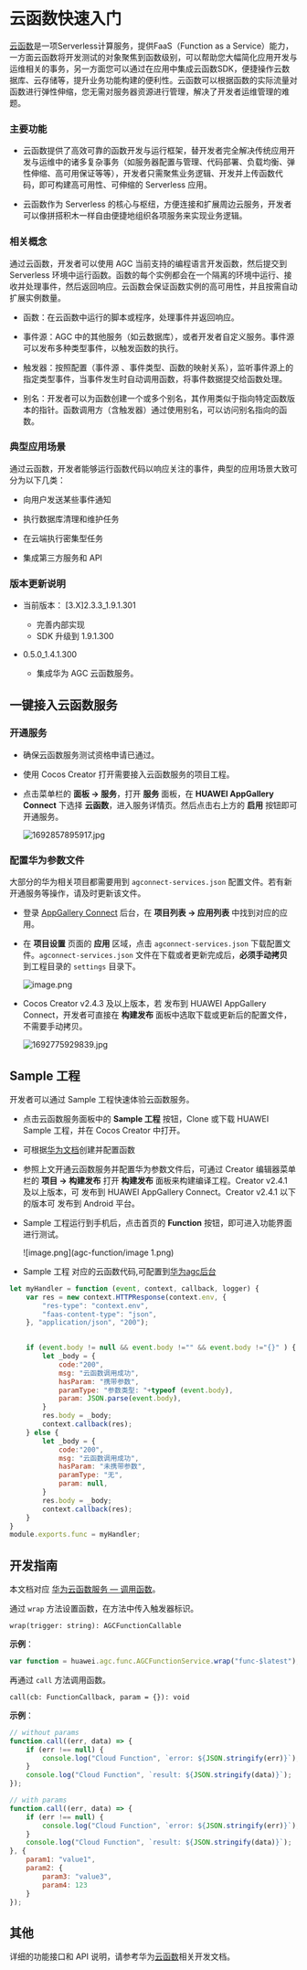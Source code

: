 # 云函数快速入门

[云函数](https://developer.huawei.com/consumer/cn/doc/development/AppGallery-connect-Guides/agc-cloudfunction-introduction-0000001059279544)是一项Serverless计算服务，提供FaaS（Function as a Service）能力，一方面云函数将开发测试的对象聚焦到函数级别，可以帮助您大幅简化应用开发与运维相关的事务，另一方面您可以通过在应用中集成云函数SDK，便捷操作云数据库、云存储等，提升业务功能构建的便利性。云函数可以根据函数的实际流量对函数进行弹性伸缩，您无需对服务器资源进行管理，解决了开发者运维管理的难题。

### 主要功能

- 云函数提供了高效可靠的函数开发与运行框架，替开发者完全解决传统应用开发与运维中的诸多复杂事务（如服务器配置与管理、代码部署、负载均衡、弹性伸缩、高可用保证等等），开发者只需聚焦业务逻辑、开发并上传函数代码，即可构建高可用性、可伸缩的 Serverless 应用。

- 云函数作为 Serverless 的核心与枢纽，方便连接和扩展周边云服务，开发者可以像拼搭积木一样自由便捷地组织各项服务来实现业务逻辑。

### 相关概念

通过云函数，开发者可以使用 AGC 当前支持的编程语言开发函数，然后提交到 Serverless 环境中运行函数。函数的每个实例都会在一个隔离的环境中运行、接收并处理事件，然后返回响应。云函数会保证函数实例的高可用性，并且按需自动扩展实例数量。

- 函数：在云函数中运行的脚本或程序，处理事件并返回响应。

- 事件源：AGC 中的其他服务（如云数据库），或者开发者自定义服务。事件源可以发布多种类型事件，以触发函数的执行。

- 触发器：按照配置（事件源 、事件类型、函数的映射关系），监听事件源上的指定类型事件，当事件发生时自动调用函数，将事件数据提交给函数处理。

- 别名：开发者可以为函数创建一个或多个别名，其作用类似于指向特定函数版本的指针。函数调用方（含触发器）通过使用别名，可以访问别名指向的函数。

### 典型应用场景

通过云函数，开发者能够运行函数代码以响应关注的事件，典型的应用场景大致可分为以下几类：

- 向用户发送某些事件通知

- 执行数据库清理和维护任务

- 在云端执行密集型任务

- 集成第三方服务和 API

### 版本更新说明

- 当前版本： [3.X]2.3.3_1.9.1.301

    - 完善内部实现
    - SDK 升级到 1.9.1.300

- 0.5.0_1.4.1.300

    - 集成华为 AGC 云函数服务。

## 一键接入云函数服务

### 开通服务

- 确保云函数服务测试资格申请已通过。

- 使用 Cocos Creator 打开需要接入云函数服务的项目工程。

- 点击菜单栏的 **面板 -> 服务**，打开 **服务** 面板，在 **HUAWEI AppGallery Connect** 下选择 **云函数**，进入服务详情页。然后点击右上方的 **启用** 按钮即可开通服务。

    ![1692857895917.jpg](agc-function/1692857895917.jpg)

### 配置华为参数文件

大部分的华为相关项目都需要用到 `agconnect-services.json` 配置文件。若有新开通服务等操作，请及时更新该文件。

- 登录 [AppGallery Connect](https://developer.huawei.com/consumer/cn/service/josp/agc/index.html) 后台，在 **项目列表 -> 应用列表** 中找到对应的应用。

- 在 **项目设置** 页面的 **应用** 区域，点击 `agconnect-services.json` 下载配置文件。`agconnect-services.json` 文件在下载或者更新完成后，**必须手动拷贝** 到工程目录的 `settings` 目录下。

    ![image.png](agc-function/image.png)

- Cocos Creator v2.4.3 及以上版本，若 发布到 HUAWEI AppGallery Connect，开发者可直接在 **构建发布** 面板中选取下载或更新后的配置文件，不需要手动拷贝。

    ![1692775929839.jpg](agc-function/1692775929839.jpg)

## Sample 工程

开发者可以通过 Sample 工程快速体验云函数服务。

- 点击云函数服务面板中的 **Sample 工程** 按钮，Clone 或下载 HUAWEI Sample 工程，并在 Cocos Creator 中打开。

- 可根据[华为文档](https://developer.huawei.com/consumer/cn/doc/development/AppGallery-connect-Guides/create-and-configure-0000001563715033)创建并配置函数

- 参照上文开通云函数服务并配置华为参数文件后，可通过 Creator 编辑器菜单栏的 **项目 -> 构建发布** 打开 **构建发布** 面板来构建编译工程。Creator v2.4.1 及以上版本，可 发布到 HUAWEI AppGallery Connect。Creator v2.4.1 以下的版本可 发布到 Android 平台。

- Sample 工程运行到手机后，点击首页的 **Function** 按钮，即可进入功能界面进行测试。

    ![image.png](agc-function/image 1.png)

- Sample 工程 对应的云函数代码,可配置到[华为agc后台](https://developer.huawei.com/consumer/cn/service/josp/agc/index.html#/myProject/388421841221566752/9249519184595931747?appId=108702107)

```JavaScript
let myHandler = function (event, context, callback, logger) {
    var res = new context.HTTPResponse(context.env, {
        "res-type": "context.env",
        "faas-content-type": "json",
    }, "application/json", "200");

    
    if (event.body != null && event.body !="" && event.body !="{}" ) {
        let _body = {
            code:"200",
            msg: "云函数调用成功",
            hasParam: "携带参数",
            paramType: "参数类型: "+typeof (event.body),
            param: JSON.parse(event.body),
        }
        res.body = _body;
        context.callback(res);
    } else {
        let _body = {
            code:"200",
            msg: "云函数调用成功",
            hasParam: "未携带参数",
            paramType: "无",
            param: null,
        }
        res.body = _body;
        context.callback(res);
    }
}
module.exports.func = myHandler;
```



## 开发指南

本文档对应 [华为云函数服务 — 调用函数](https://developer.huawei.com/consumer/cn/doc/development/AppGallery-connect-Guides/android-call-function-0000001071314156)。

通过 `wrap` 方法设置函数，在方法中传入触发器标识。

`wrap(trigger: string): AGCFunctionCallable`

**示例**：

```JavaScript
var function = huawei.agc.func.AGCFunctionService.wrap("func-$latest");
```

再通过 `call` 方法调用函数。

`call(cb: FunctionCallback, param = {}): void`

**示例**：

```JavaScript
// without params
function.call((err, data) => {
    if (err !== null) {
        console.log("Cloud Function", `error: ${JSON.stringify(err)}`);
    }
    console.log("Cloud Function", `result: ${JSON.stringify(data)}`);
});

// with params
function.call((err, data) => {
    if (err !== null) {
        console.log("Cloud Function", `error: ${JSON.stringify(err)}`);
    }
    console.log("Cloud Function", `result: ${JSON.stringify(data)}`);
}, {
    param1: "value1",
    param2: {
        param3: "value3",
        param4: 123
    }
});
```

## 其他

详细的功能接口和 API 说明，请参考华为[云函数](https://developer.huawei.com/consumer/cn/doc/development/AppGallery-connect-Guides/agc-cloudfunction-introduction-0000001059279544)相关开发文档。



